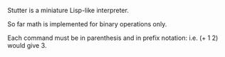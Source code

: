Stutter is a miniature Lisp-like interpreter.

So far math is implemented for binary operations only.

Each command must be in parenthesis and in prefix notation:
i.e.
(+ 1 2)
would give 3.
